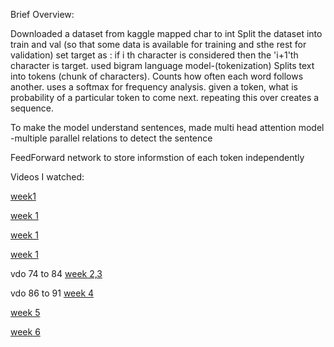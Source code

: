 Brief Overview:

Downloaded a dataset from kaggle
mapped char to int 
Split the dataset into train and val (so that some data is available for training and sthe rest for validation)
set target as :
  if i th character is considered then the 'i+1'th character is target.
used bigram language model-(tokenization)
  Splits text into tokens (chunk of characters).
  Counts how often each word follows another.
  uses a softmax for frequency analysis.
  given a token, what is probability of a particular token to come next.
  repeating this over creates a sequence.

To make the model understand sentences, made multi head attention model 
  -multiple parallel relations to detect the sentence

FeedForward network to store informstion of each token independently 



Videos I watched:

  [week1](https://www.youtube.com/watch?v=kqtD5dpn9C8)
  
  [week 1](https://www.youtube.com/watch?v=QUT1VHiLmmI)
  
  [week 1](https://www.youtube.com/watch?v=vmEHCJofslg)
  
  [week 1](https://www.youtube.com/watch?v=DAQNHzOcO5A)


  vdo 74 to 84
  [week 2,3](https://www.youtube.com/watch?v=Gv9_4yMHFhI&list=PLblh5JKOoLUICTaGLRoHQDuF_7q2GfuJF)


  vdo 86 to 91
  [week 4](https://www.youtube.com/watch?v=Gv9_4yMHFhI&list=PLblh5JKOoLUICTaGLRoHQDuF_7q2GfuJF)
  
  
  [week 5](https://www.youtube.com/watch?v=OIenNRt2bjg)
  
  
  [week 6](https://www.youtube.com/watch?v=kCc8FmEb1nY)
  
  
  
  
  
